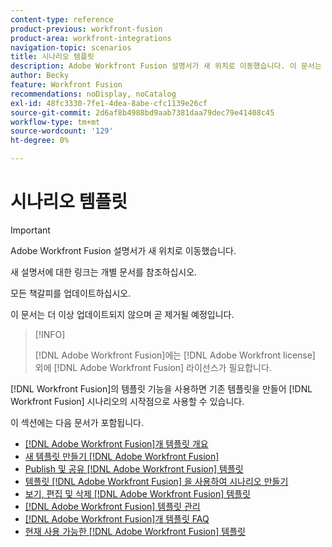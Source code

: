 ```yaml
---
content-type: reference
product-previous: workfront-fusion
product-area: workfront-integrations
navigation-topic: scenarios
title: 시나리오 템플릿
description: Adobe Workfront Fusion 설명서가 새 위치로 이동했습니다. 이 문서는 더 이상 사용되지 않지만, 이 기능을 다루는 새 문서에 대한 링크를 포함합니다.
author: Becky
feature: Workfront Fusion
recommendations: noDisplay, noCatalog
exl-id: 48fc3330-7fe1-4dea-8abe-cfc1139e26cf
source-git-commit: 2d6af8b4988bd9aab7381daa79dec79e41408c45
workflow-type: tm+mt
source-wordcount: '129'
ht-degree: 0%

---
```


# 시나리오 템플릿

>[!IMPORTANT]
>
>Adobe Workfront Fusion 설명서가 새 위치로 이동했습니다.
>
>새 설명서에 대한 링크는 개별 문서를 참조하십시오.
>
>모든 책갈피를 업데이트하십시오.
>
>이 문서는 더 이상 업데이트되지 않으며 곧 제거될 예정입니다.

>[!INFO]
>
>[!DNL Adobe Workfront Fusion]에는 [!DNL Adobe Workfront license] 외에 [!DNL Adobe Workfront Fusion] 라이선스가 필요합니다.

[!DNL Workfront Fusion]의 템플릿 기능을 사용하면 기존 템플릿을 만들어 [!DNL Workfront Fusion] 시나리오의 시작점으로 사용할 수 있습니다.

이 섹션에는 다음 문서가 포함됩니다.

* [[!DNL Adobe Workfront Fusion]개 템플릿 개요](/help/quicksilver/workfront-fusion/scenarios/templates/fusion-templates-overview.md)
* [새 템플릿 만들기 [!DNL Adobe Workfront Fusion]](../../../workfront-fusion/scenarios/templates/create-new-fusion-templates.md)
* [Publish 및 공유 [!DNL Adobe Workfront Fusion] 템플릿](../../../workfront-fusion/scenarios/templates/publish-and-share-fusion-templates.md)
* [템플릿 [!DNL Adobe Workfront Fusion] 을 사용하여 시나리오 만들기](../../../workfront-fusion/scenarios/templates/create-scenarios-with-fusion-templates.md)
* [보기, 편집 및 삭제 [!DNL Adobe Workfront Fusion] 템플릿](../../../workfront-fusion/scenarios/templates/view-edit-and-delete-fusion-templates.md)
* [[!DNL Adobe Workfront Fusion] 템플릿 관리](../../../workfront-fusion/scenarios/templates/fusion-templates-adminstration.md)
* [[!DNL Adobe Workfront Fusion]개 템플릿 FAQ](../../../workfront-fusion/scenarios/templates/fusion-templates-faqs.md)
* [현재 사용 가능한 [!DNL Adobe Workfront Fusion] 템플릿](../../../workfront-fusion/scenarios/templates/currently-available-fusion-templates.md)
